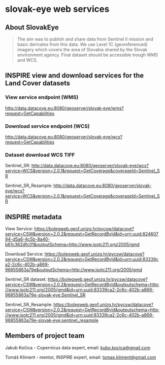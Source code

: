 # slovak-eye web services
## About SlovakEye
> The aim was to publish and share data from Sentinel II mission and basic derivates from this data. We use Level 1C (georeferenced) imagery which covers the area of Slovakia shared by the Slovak environment agency. Final dataset should be accessible trough WMS and WCS.

## INSPIRE view and download services for the Land Cover datasets
### View service endpoint (WMS)
http://data.datacove.eu:8080/geoserver/slovak-eye/wms?request=GetCapabilities

### Download service endpoint (WCS)
http://data.datacove.eu:8080/geoserver/slovak-eye/wcs?request=GetCapabilities

### Dataset download WCS TIFF

Sentinel_SR: http://data.datacove.eu:8080/geoserver/slovak-eye/wcs?service=WCS&version=2.0.1&request=GetCoverage&coverageId=Sentinel_SR

Sentinel_SR_Resample: http://data.datacove.eu:8080/geoserver/slovak-eye/wcs?service=WCS&version=2.0.1&request=GetCoverage&coverageId=Sentinel_SR

## INSPIRE metadata
View Service: https://bolegweb.geof.unizg.hr/pycsw/datacove?service=CSW&version=2.0.2&request=GetRecordById&id=urn:uuid:82460794-d5a6-4c5b-8a40-b61c362dfc01&outputSchema=http://www.isotc211.org/2005/gmd

Download Service: https://bolegweb.geof.unizg.hr/pycsw/datacove?service=CSW&version=2.0.2&request=GetRecordById&id=urn:uuid:83339ca2-2c6c-402b-a869-96855863a79e&outputSchema=http://www.isotc211.org/2005/gmd

Sentinel_SR dataset: https://bolegweb.geof.unizg.hr/pycsw/datacove?service=CSW&version=2.0.2&request=GetRecordById&outputschema=http://www.isotc211.org/2005/gmd&id=urn:uuid:83339ca2-2c6c-402b-a869-96855863a79e-slovak-eye:Sentinel_SR

Sentinel_SR_Resample: https://bolegweb.geof.unizg.hr/pycsw/datacove?service=CSW&version=2.0.2&request=GetRecordById&outputschema=http://www.isotc211.org/2005/gmd&id=urn:uuid:83339ca2-2c6c-402b-a869-96855863a79e-slovak-eye:sentinel_resample

## Members of project team
Jakub Kočica - Copernicus data expert, email: kubo.kocica@gmail.com

Tomáš Kliment - mentor, INSPIRE expert, email: tomas.kliment@gmail.com
